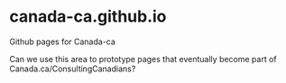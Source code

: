 # canada-ca.github.io
Github pages for Canada-ca

Can we use this area to prototype pages that eventually become part of Canada.ca/ConsultingCanadians?
